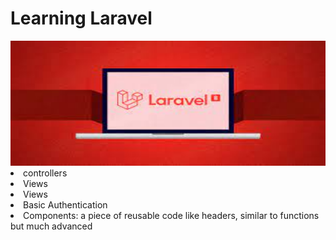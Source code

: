 # Learning Laravel 
<img src="larave.jpeg" style="width: 950px; height:200px">
<li>controllers</li>
<li>Views</li>
<li>Views</li>
<li>Basic Authentication</li>
<li>Components: a piece of reusable code like headers, similar to functions but much advanced</li>
